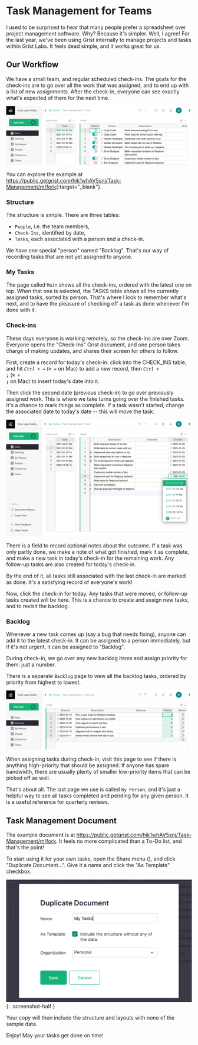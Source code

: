 # Task Management for Teams

I used to be surprised to hear that many people prefer a spreadsheet over project management
software. Why? Because it's simpler. Well, I agree! For the last year, we've been
using Grist internally to manage projects and tasks within Grist Labs. It feels dead simple, and
it works great for us.

## Our Workflow

We have a small team, and regular scheduled check-ins. The goals for the check-ins are to go over
all the work that was assigned, and to end up with a list of new assignments. After the check-in,
everyone can see exactly what's expected of them for the next time.

  [![Task View](../examples/images/2021-01-tasks/task-view.png)](https://public.getgrist.com/hik1whAV5snj/Task-Management/m/fork)

You can explore the example at <https://public.getgrist.com/hik1whAV5snj/Task-Management/m/fork>{:target="\_blank"}.

### Structure

The structure is simple. There are three tables:

  - `People`, i.e. the team members,
  - `Check-Ins`, identified by date,
  - `Tasks`, each associated with a person and a check-in.

We have one special "person" named "Backlog". That's our way of recording tasks that
are not yet assigned to anyone.

### My Tasks

The page called `Main` shows all the check-ins, ordered with the latest one on top. When that one is
selected, the TASKS table shows all the currently assigned tasks, sorted by person. That's where I
look to remember what's next, and to have the pleasure of checking off a task as done whenever
I'm done with it.

### Check-ins

These days everyone is working remotely, so the check-ins are over Zoom. Everyone opens the
"Check-Ins" Grist document, and one person takes charge of making updates, and shares their screen
for others to follow.

First, create a record for today's check-in: click into the CHECK\_INS table, and hit <code
class="keys">*Ctrl* + *=*</code> (<code class="keys">*⌘* *=*</code> on Mac) to add a new record,
then <code class="keys">*Ctrl* + **;**</code> (<code class="keys">*⌘* + **;**</code> on Mac) to
insert today's date into it.

Then click the second date (previous check-in) to go over previously assigned work. This is where
we take turns going over the finished tasks. It's a chance to mark things as complete. If a task
wasn't started, change the associated date to today's date -- this will move the task.

  ![Change Task Date](../examples/images/2021-01-tasks/change-task-date.png)

There is a field to record optional notes about the outcome. If a task was only partly done, we
make a note of what got finished, mark it as complete, and make a new task in today's check-in for
the remaining work. Any follow-up tasks are also created for today's check-in.

By the end of it, all tasks still associated with the last check-in are marked as done. It's a
satisfying record of everyone's work!

Now, click the check-in for today. Any tasks that were moved, or follow-up tasks created will be
here. This is a chance to create and assign new tasks, and to revisit the backlog.

### Backlog

Whenever a new task comes up (say a bug that needs fixing), anyone can add it to the latest
check-in. It can be assigned to a person immediately, but if it's not urgent, it can be assigned
to "Backlog".

During check-in, we go over any new backlog items and assign priority for them: just a number.

There is a separate `Backlog` page to view all the backlog tasks, ordered by priority from highest to
lowest.

  ![Backlog](../examples/images/2021-01-tasks/backlog.png)

When assigning tasks during check-in, visit this page to see if there is anything high-priority
that should be assigned. If anyone has spare bandwidth, there are usually plenty of smaller
low-priority items that can be picked off as well.

That's about all. The last page we use is called `By Person`, and it's just a helpful way to
see all tasks completed and pending for any given person. It is a useful reference for quarterly
reviews.

## Task Management Document

The example document is at <https://public.getgrist.com/hik1whAV5snj/Task-Management/m/fork>. It
feels no more complicated than a To-Do list, and that's the point!

To start using it for your own tasks, open the Share menu (<span class="grist-icon"
style="--icon: var(--icon-Share)"></span>), and click "Duplicate Document...". Give
it a name and click the "As Template" checkbox.

  <span class="screenshot-large">*![Duplicate](../examples/images/2021-01-tasks/duplicate.png)*</span>
  {: .screenshot-half }

Your copy will then include the structure and layouts with none of the sample data.

Enjoy! May your tasks get done on time!
